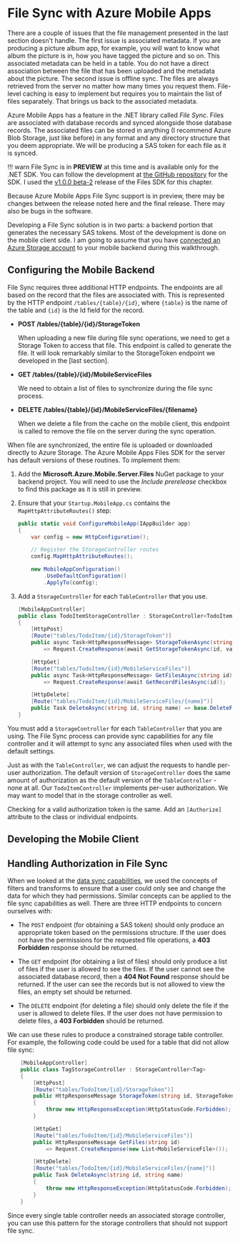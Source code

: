 # File Sync with Azure Mobile Apps

There are a couple of issues that the file management presented in the last section doesn't
handle.  The first issue is associated metadata.  If you are producing a picture album app, for
example, you will want to know what album the picture is in, how you have tagged the picture
and so on.  This associated metadata can be held in a table.  You do not have a direct
association between the file that has been uploaded and the metadata about the picture.
The second issue is offline sync.  The files are always retrieved from the server no matter
how many times you request them.  File-level caching is easy to implement but requires you
to maintain the list of files separately.  That brings us back to the associated metadata.

Azure Mobile Apps has a feature in the .NET library called _File Sync_.  Files are associated
with database records and synced alongside those database records.  The associated files can
be stored in anything (I recommend Azure Blob Storage, just like before) in any format and
any directory structure that you deem appropriate.  We will be producing a SAS token for
each file as it is synced.

!!! warn
    File Sync is in **PREVIEW** at this time and is available only for the .NET SDK.  You
    can follow the development at [the GitHub repository][1] for the SDK.  I used the [v1.0.0 beta-2][2]
    release of the Files SDK for this chapter.

Because Azure Mobile Apps File Sync support is in preview, there may be changes between the
release noted here and the final release.  There may also be bugs in the software.

Developing a File Sync solution is in two parts: a backend portion that generates the necessary
SAS tokens.  Most of the development is done on the mobile client side.  I am going to assume
that you have [connected an Azure Storage account][3] to your mobile backend during this walkthrough.

## Configuring the Mobile Backend

File Sync requires three additional HTTP endpoints.  The endpoints are all based on the record that the
files are associated with.  This is represented by the HTTP endpoint `/tables/{table}/{id}`, where `{table}`
is the name of the table and `{id}` is the Id field for the record.

* **POST /tables/{table}/{id}/StorageToken**

  When uploading a new file during file sync operations, we need to get a Storage Token to access
  that file.  This endpoint is called to generate the file.  It will look remarkably similar to the
  StorageToken endpoint we developed in the [last section].

* **GET /tables/{table}/{id}/MobileServiceFiles**

  We need to obtain a list of files to synchronize during the file sync process.

* **DELETE /tables/{table}/{id}/MobileServiceFiles/{filename}**

  When we delete a file from the cache on the mobile client, this endpoint is called to remove the file on the
  server during the sync operation.

When file are synchronized, the entire file is uploaded or downloaded directly to Azure Storage.  The
Azure Mobile Apps Files SDK for the server has default versions of these routines.  To implement them:

1. Add the **Microsoft.Azure.Mobile.Server.Files** NuGet package to your backend project.  You will need
   to use the _Include prerelease_ checkbox to find this package as it is still in preview.

2. Ensure that your `Startup.MobileApp.cs` contains the `MapHttpAttributeRoutes()` step:

    ```csharp
    public static void ConfigureMobileApp(IAppBuilder app)
    {
        var config = new HttpConfiguration();

        // Register the StorageController routes
        config.MapHttpAttributeRoutes();

        new MobileAppConfiguration()
            .UseDefaultConfiguration()
            .ApplyTo(config);
    ```

3. Add a `StorageController` for each `TableController` that you use.

    ```csharp
    [MobileAppController]
    public class TodoItemStorageController : StorageController<TodoItem>
    {
        [HttpPost]
        [Route("tables/TodoItem/{id}/StorageToken")]
        public async Task<HttpResponseMessage> StorageTokenAsync(string id, StorageTokenRequest value)
            => Request.CreateResponse(await GetStorageTokenAsync(id, value));

        [HttpGet]
        [Route("tables/TodoItem/{id}/MobileServiceFiles")]
        public async Task<HttpResponseMessage> GetFilesAsync(string id)
            => Request.CreateResponse(await GetRecordFilesAsync(id));

        [HttpDelete]
        [Route("tables/TodoItem/{id}/MobileServiceFiles/{name}")]
        public Task DeleteAsync(string id, string name) => base.DeleteFileAsync(id, name);
    }
    ```

You must add a `StorageController` for each `TableController` that you are using.  The File Sync
process can provide sync capabilities for any file controller and it will attempt to sync any
associated files when used with the default settings.

Just as with the `TableController`, we can adjust the requests to handle per-user authorization.
The default version of `StorageController` does the same amount of authorization as the default
version of the `TableController` - none at all.  Our `TodoItemController` implements per-user
authorization.  We may want to model that in the storage controller as well.

Checking for a valid authorization token is the same.  Add an `[Authorize]` attribute to the
class or individual endpoints.

## Developing the Mobile Client

## Handling Authorization in File Sync

When we looked at the [data sync capabilities][4], we used the concepts of filters and transforms to
ensure that a user could only see and change the data for which they had permissions.  Similar concepts
can be applied to the file sync capabilities as well.  There are three HTTP endpoints to concern
ourselves with:

* The `POST` endpoint (for obtaining a SAS token) should only produce an appropriate token based on
  the permissions structure.  If the user does not have the permissions for the requested file
  operations, a **403 Forbidden** response should be returned.

* The `GET` endpoint (for obtaining a list of files) should only produce a list of files if the user
  is allowed to see the files.  If the user cannot see the associated database record, then a **404 Not Found**
  response should be returned.  If the user can see the records but is not allowed to view the files,
  an empty set should be returned.

* The `DELETE` endpoint (for deleting a file) should only delete the file if the user is allowed to
  delete files.  If the user does not have permission to delete files, a **403 Forbidden** should be
  returned.

We can use these rules to produce a constrained storage table controller.  For example, the following
code could be used for a table that did not allow file sync:

```csharp
    [MobileAppController]
    public class TagStorageController : StorageController<Tag>
    {
        [HttpPost]
        [Route("tables/TodoItem/{id}/StorageToken")]
        public HttpResponseMessage StorageToken(string id, StorageTokenRequest value)
        {
            throw new HttpResponseException(HttpStatusCode.Forbidden);
        }

        [HttpGet]
        [Route("tables/TodoItem/{id}/MobileServiceFiles")]
        public HttpResponseMessage GetFiles(string id)
            => Request.CreateResponse(new List<MobileServiceFile>());

        [HttpDelete]
        [Route("tables/TodoItem/{id}/MobileServiceFiles/{name}")]
        public Task DeleteAsync(string id, string name)
        {
            throw new HttpResponseException(HttpStatusCode.Forbidden);
        }
    }
```

Since every single table controller needs an associated storage controller, you can use this pattern for the
storage controllers that should not support file sync.

<!-- Images -->

<!-- Links -->
[1]: https://github.com/Azure/azure-mobile-apps-net-files-client
[2]: http://www.nuget.org/packages/Microsoft.Azure.Mobile.Client.Files/1.0.0-beta-2
[3]: ./concepts.md#create-storage-acct
[4]: ../chapter3/projection.md
